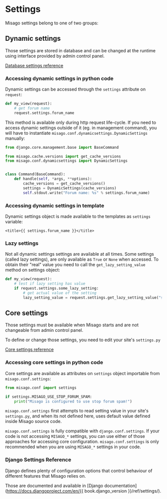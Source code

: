 Settings
========

Misago settings belong to one of two groups:


## Dynamic settings

Those settings are stored in database and can be changed at the runtime using interface provided by admin control panel.

[Database settings reference](./Database.md)


### Accessing dynamic settings in python code

Dynamic settings can be accessed through the `settings` attribute on `request`:

```python
def my_view(request):
    # get forum name
    request.settings.forum_name
```

This method is available only during http request life-cycle. If you need to access dynamic settings outside of it (eg. in management command), you will have to instantiate `misago.conf.dynamicsettings.DynamicSettings` manually:

```python
from django.core.management.base import BaseCommand

from misago.cache.versions import get_cache_versions
from misago.conf.dynamicsettings import DynamicSettings


class Command(BaseCommand):
    def handle(self, *args, **options):
        cache_versions = get_cache_versions()
        settings = DynamicSettings(cache_versions)
        self.stdout.write("Forum name: %s" % settings.forum_name)
```


### Accessing dynamic settings in template

Dynamic settings object is made available to the templates as `settings` variable:

```
<title>{{ settings.forum_name }}</title>
```


### Lazy settings

Not all dynamic settings settings are available at all times. Some settings (called lazy settings), are only available as `True` or `None` when accessed. To obtain their "real" value you need to call the `get_lazy_setting_value` method on settings object:

```python
def my_view(request):
    # test if lazy setting has value
    if request.settings.some_lazy_setting:
        # get actual value of the setting
        lazy_setting_value = request.settings.get_lazy_setting_value("some_lazy_setting")
```


## Core settings

Those settings must be available when Misago starts and are not changeable from admin control panel.

To define or change those settings, you need to edit your site's `settings.py`

[Core settings reference](./Core.md)


### Accessing core settings in python code

Core settings are available as attributes on `settings` object importable from `misago.conf.settings`:

```python
from misago.conf import settings

if settings.MISAGO_USE_STOP_FORUM_SPAM:
    print("Misago is configured to use stop forum spam!")
```

`misago.conf.settings` first attempts to read setting value in your site's `settings.py`, and when its not defined here, uses default value defined inside Misago source code.

`misago.conf.settings` is fully compatible with `django.conf.settings`. If your code is not accessing `MISAGO_*` settings, you can use either of those approaches for accessing core configuration. `misago.conf.settings` is only recommended when you are using `MISAGO_*` settings in your code.


### Django Settings Reference

Django defines plenty of configuration options that control behaviour of different features that Misago relies on.

Those are documented and available in [Django documentation](https://docs.djangoproject.com/en/{{ book.django_version }}/ref/settings/).
